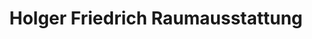 ---
title: "Holger Friedrich Raumausstattung"
url: /mainz/holger-friedrich-raumausstattung/
shop: Raumausstattung
---
